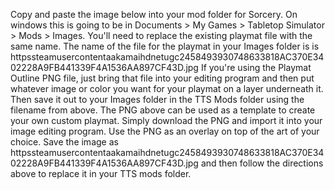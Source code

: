 Copy and paste the image below into your mod folder for Sorcery. On windows this is going to be in Documents > My Games > Tabletop Simulator > Mods > Images. You'll need to replace the existing playmat file with the same name.
The name of the file for the playmat in your Images folder is is httpssteamusercontentaakamaihdnetugc2458493930748633818AC370E3402228A9FB441339F4A1536AA897CF43D.jpg
If you're using the Playmat Outline PNG file, just bring that file into your editing program and then put whatever image or color you want for your playmat on a layer underneath it. Then save it out to your Images folder in the TTS Mods folder using the filename from above.
The PNG above can be used as a template to create your own custom playmat. Simply download the PNG and import it into your image editing program. Use the PNG as an overlay on top of the art of your choice. Save the image as httpssteamusercontentaakamaihdnetugc2458493930748633818AC370E3402228A9FB441339F4A1536AA897CF43D.jpg and then follow the directions above to replace it in your TTS mods folder.
